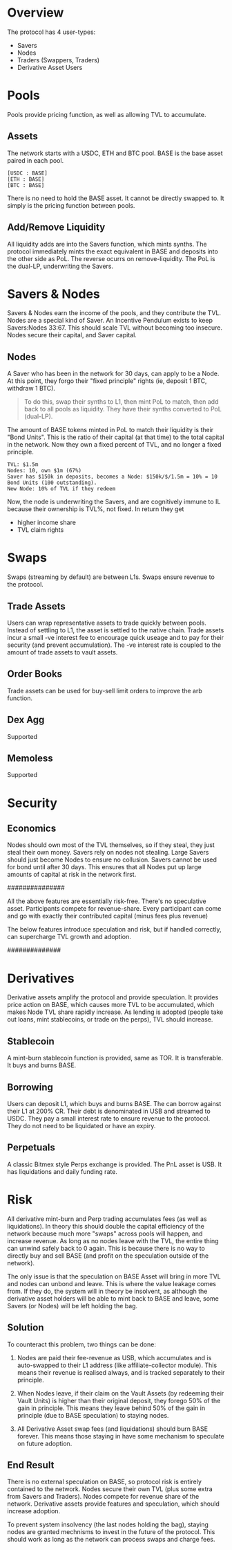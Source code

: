 # Overview

The protocol has 4 user-types:
- Savers
- Nodes 
- Traders (Swappers, Traders)
- Derivative Asset Users

# Pools
Pools provide pricing function, as well as allowing TVL to accumulate.

## Assets
The network starts with a USDC, ETH and BTC pool. BASE is the base asset paired in each pool. 

```
[USDC : BASE]
[ETH : BASE]
[BTC : BASE]
```

There is no need to hold the BASE asset. It cannot be directly swapped to. It simply is the pricing function between pools. 

## Add/Remove Liquidity
All liquidity adds are into the Savers function, which mints synths. The protocol immediately mints the exact equivalent in BASE and deposits into the other side as PoL. 
The reverse ocurrs on remove-liquidity. The PoL is the dual-LP, underwriting the Savers.

# Savers & Nodes
Savers & Nodes earn the income of the pools, and they contribute the TVL. Nodes are a special kind of Saver. An Incentive Pendulum exists to keep Savers:Nodes 33:67. 
This should scale TVL without becoming too insecure. Nodes secure their capital, and Saver capital.

## Nodes
A Saver who has been in the network for 30 days, can apply to be a Node. 
At this point, they forgo their "fixed principle" rights (ie, deposit 1 BTC, withdraw 1 BTC). 
> To do this, swap their synths to L1, then mint PoL to match, then add back to all pools as liquidity.
> They have their synths converted to PoL (dual-LP).

The amount of BASE tokens minted in PoL to match their liquidity is their "Bond Units". 
This is the ratio of their capital (at that time) to the total capital in the network. 
Now they own a fixed percent of TVL, and no longer a fixed principle. 
```
TVL: $1.5m
Nodes: 10, own $1m (67%)
Saver has $150k in deposits, becomes a Node: $150k/$/1.5m = 10% = 10 Bond Units (100 outstanding). 
New Node: 10% of TVL if they redeem
```

Now, the node is underwriting the Savers, and are cognitively immune to IL because their ownership is TVL%, not fixed. In return they get
- higher income share
- TVL claim rights


# Swaps
Swaps (streaming by default) are between L1s. Swaps ensure revenue to the protocol. 

## Trade Assets
Users can wrap representative assets to trade quickly between pools. Instead of settling to L1, the asset is settled to the native chain. 
Trade assets incur a small -ve interest fee to encourage quick useage and to pay for their security (and prevent accumulation). 
The -ve interest rate is coupled to the amount of trade assets to vault assets. 

## Order Books
Trade assets can be used for buy-sell limit orders to improve the arb function. 

## Dex Agg
Supported

## Memoless
Supported

# Security

## Economics
Nodes should own most of the TVL themselves, so if they steal, they just steal their own money. 
Savers rely on nodes not stealing. Large Savers should just become Nodes to ensure no collusion. 
Savers cannot be used for bond until after 30 days. This ensures that all Nodes put up large amounts of capital at risk in the network first. 

###############

All the above features are essentially risk-free. There's no speculative asset. Participants compete for revenue-share. 
Every participant can come and go with exactly their contributed capital (minus fees plus revenue)

The below features introduce speculation and risk, but if handled correctly, can supercharge TVL growth and adoption. 

##############

# Derivatives
Derivative assets amplify the protocol and provide speculation. 
It provides price action on BASE, which causes more TVL to be accumulated, which makes Node TVL share rapidly increase. 
As lending is adopted (people take out loans, mint stablecoins, or trade on the perps), TVL should increase. 

## Stablecoin
A mint-burn stablecoin function is provided, same as TOR. It is transferable. It buys and burns BASE. 

## Borrowing
Users can deposit L1, which buys and burns BASE. The can borrow against their L1 at 200% CR. Their debt is denominated in USB and streamed to USDC. 
They pay a small interest rate to ensure revenue to the protocol. 
They do not need to be liquidated or have an expiry. 

## Perpetuals
A classic Bitmex style Perps exchange is provided. The PnL asset is USB.
It has liquidations and daily funding rate.  

# Risk
All derivative mint-burn and Perp trading accumulates fees (as well as liquidations). 
In theory this should double the capital efficiency of the network because much more "swaps" across pools will happen, and increase revenue. 
As long as no nodes leave with the TVL, the entire thing can unwind safely back to 0 again. This is because there is no way to directly buy and sell BASE (and profit on the speculation outside of the network).

The only issue is that the speculation on BASE Asset will bring in more TVL and nodes can unbond and leave. This is where the value leakage comes from. 
If they do, the system will in theory be insolvent, as although the derivative asset holders will be able to mint back to BASE and leave, some Savers (or Nodes) will be left holding the bag. 

## Solution
To counteract this problem, two things can be done:
1) Nodes are paid their fee-revenue as USB, which accumulates and is auto-swapped to their L1 address (like affiliate-collector module).
This means their revenue is realised always, and is tracked separately to their principle.

2) When Nodes leave, if their claim on the Vault Assets (by redeeming their Vault Units) is higher than their original deposit, they forego 50% of the gain in principle.
This means they leave behind 50% of the gain in principle (due to BASE speculation) to staying nodes. 

3) All Derivative Asset swap fees (and liquidations) should burn BASE forever. This means those staying in have some mechanism to speculate on future adoption.

## End Result
There is no external speculation on BASE, so protocol risk is entirely contained to the network. Nodes secure their own TVL (plus some extra from Savers and Traders). 
Nodes compete for revenue share of the network. 
Derivative assets provide features and speculation, which should increase adoption. 

To prevent system insolvency (the last nodes holding the bag), staying nodes are granted mechnisms to invest in the future of the protocol. 
This should work as long as the network can process swaps and charge fees. 









